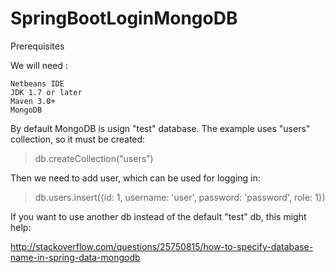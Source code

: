# SpringBootLoginMongoDB

Prerequisites

We will need :

    Netbeans IDE
    JDK 1.7 or later
    Maven 3.0+
    MongoDB


By default MongoDB is usign "test" database. The example uses "users" collection, so it must be created:

> db.createCollection("users")

Then we need to add user, which can be used for logging in:

> db.users.insert({id: 1, username: 'user', password: 'password', role: 1})

If you want to use another db instead of the default "test" db, this might help:

http://stackoverflow.com/questions/25750815/how-to-specify-database-name-in-spring-data-mongodb

